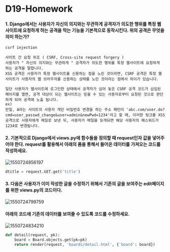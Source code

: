 # D19-Homework

#### 1. Django에서는 사용자가 자신의 의지와는 무관하게 공격자가 의도한 행위를 특정 웹 사이트에 요청하게 하는 공격을 막는 기능을 기본적으로 동작시킨다. 위의 공격은 무엇을 의미 하는가?

```
csrf injection

사이트 간 요청 위조 ( CSRF, Cross-site request forgery )
사용자가 " 자신의 의지와는 무관하게 " 공격자가 의도한 행위를 특정 웹사이트에 요청하게 하는 공격을 말합니다.
XSS 공격은 사용자가 특정 웹사이트를 신용하는 점을 노린 것이라면, CSRF 공격은 특정 웹사이트가 사용자의 웹 브라우저를 신용하는 상태를 노린 것이라는 점에서 차이가 있습니다.

일단 사용자가 웹사이트에 로그인한 상태에서 공격자가 심어 놓은 CSRF 공격 코드가 삽입된 페이지를 열면, 공격 대상이 되는 웹사이트는 믿을 수 있는 사용자로부터 요청된 것으로 판단하게 되어 공격에 노출 됩니다.
ex)
만일, A라는 사이트의 사용자 개인 비밀번호 변경을 하는 주소 패턴이 'abc.com/user.do?cmd=user_passwd_change&user=admin&newPwd=1234'라고 할 때, 이러한 링크를 XSS 공격으로 사용자에게 메일로 보낸 뒤, 사용자가 메일을 읽게되면 해당 사용자의 패스워드가 1234로 변경됩니다.
```



#### 2. 기본적으로 Django에서 views.py에 함수들을 정의할 때 request인자 값을 넣어주어야 한다. request를 활용해서 아래의 폼을 통해서 들어온 데이터를 가져오는 코드를 작성하세요.

![1550724856197](C:\Users\student\AppData\Roaming\Typora\typora-user-images\1550724856197.png)

```python
dtitle = request.GET.get('title')
```



#### 3. 다음은 사용자가 이미 작성한 글을 수정하기 위해서 기존의 글을 보여주는 edit페이지를 위한 views.py의 코드이다.

![1550724799759](C:\Users\student\AppData\Roaming\Typora\typora-user-images\1550724799759.png)

#### 아래의 코드에 기존의 데이터를 보여줄 수 있도록 코드를 수정하세요.

![1550724834210](C:\Users\student\AppData\Roaming\Typora\typora-user-images\1550724834210.png)



```python
def detail(request, pk):
    board = Board.objects.get(pk=pk)
    return render(request, 'boards/detail.html', {'board': board})
```




